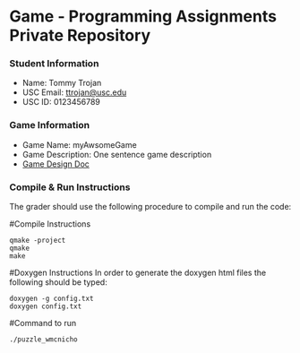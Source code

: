 # Game - Programming Assignments Private Repository
### Student Information
  + Name: Tommy Trojan
  + USC Email: ttrojan@usc.edu
  + USC ID: 0123456789

### Game Information
  + Game Name: myAwsomeGame
  + Game Description: One sentence game description
  + [Game Design Doc](GameDesignDoc.md)


### Compile & Run Instructions
The grader should use the following procedure to compile and run the code:

#Compile Instructions
```shell
qmake -project
qmake
make
```
#Doxygen Instructions
In order to generate the doxygen html files the following should be typed:
```shell
doxygen -g config.txt
doxygen config.txt
```
#Command to run
```shell
./puzzle_wmcnicho
```


